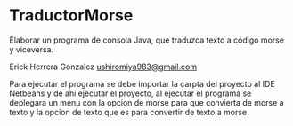 # TraductorMorse
Elaborar un programa de consola Java, que traduzca texto a código morse y viceversa.

Erick Herrera Gonzalez   ushiromiya983@gmail.com

Para ejecutar el programa se debe importar la carpta del proyecto al IDE Netbeans y de ahi ejecutar el proyecto, al ejecutar el programa se deplegara un menu con la opcion de morse para que convierta de morse a texto y la opcion de texto que es para convertir de texto a morse.
